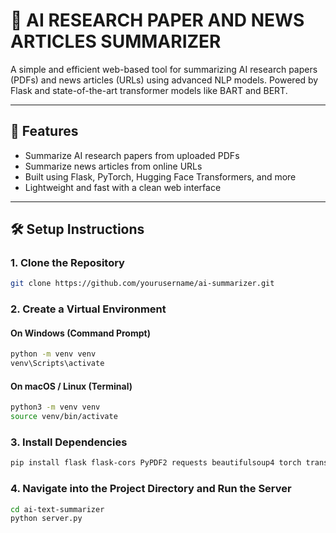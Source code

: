 # 🧠 AI RESEARCH PAPER AND NEWS ARTICLES SUMMARIZER
A simple and efficient web-based tool for summarizing AI research papers (PDFs) and news articles (URLs) using advanced NLP models. Powered by Flask and state-of-the-art transformer models like BART and BERT.

---

## 🚀 Features
- Summarize AI research papers from uploaded PDFs
- Summarize news articles from online URLs
- Built using Flask, PyTorch, Hugging Face Transformers, and more
- Lightweight and fast with a clean web interface

---

## 🛠️ Setup Instructions
### 1. Clone the Repository
```bash
git clone https://github.com/yourusername/ai-summarizer.git
```

### 2. Create a Virtual Environment
#### On Windows (Command Prompt)
```bash
python -m venv venv
venv\Scripts\activate
```
#### On macOS / Linux (Terminal)
```bash
python3 -m venv venv
source venv/bin/activate
```

### 3. Install Dependencies
```bash
pip install flask flask-cors PyPDF2 requests beautifulsoup4 torch transformers bert-extractive-summarizer pycryptodome
```

### 4. Navigate into the Project Directory and Run the Server
```bash
cd ai-text-summarizer
python server.py
```
